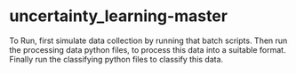 # uncertainty_learning-master

To Run, first simulate data collection by running that batch scripts.
Then run the processing data python files, to process this data into a suitable format. 
Finally run the classifying python files to classify this data.
